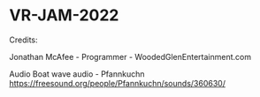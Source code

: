 # VR-JAM-2022

Credits:

Jonathan McAfee - Programmer - WoodedGlenEntertainment.com

Audio
Boat wave audio - Pfannkuchn https://freesound.org/people/Pfannkuchn/sounds/360630/ 
